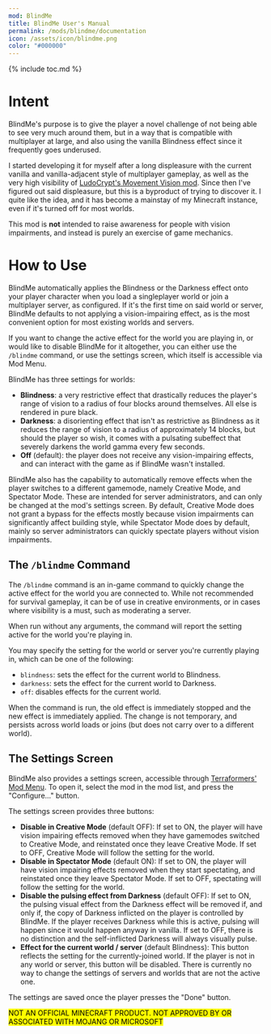 ```yaml
---
mod: BlindMe
title: BlindMe User's Manual
permalink: /mods/blindme/documentation
icon: /assets/icon/blindme.png
color: "#000000"
---
```


{% include toc.md %}

# Intent

BlindMe's purpose is to give the player a novel challenge of not being able to see very much around them, but in a way that is compatible with multiplayer at large, and also using the vanilla Blindness effect since it frequently goes underused.

I started developing it for myself after a long displeasure with the current vanilla and vanilla-adjacent style of multiplayer gameplay, as well as the very high visibility of [LudoCrypt's Movement Vision mod](https://modrinth.com/mod/movement-vision). Since then I've figured out said displeasure, but this is a byproduct of trying to discover it. I quite like the idea, and it has become a mainstay of my Minecraft instance, even if it's turned off for most worlds.

This mod is **not** intended to raise awareness for people with vision impairments, and instead is purely an exercise of game mechanics.

# How to Use

BlindMe automatically applies the Blindness or the Darkness effect onto your player character when you load a singleplayer world or join a multiplayer server, as configured. If it's the first time on said world or server, BlindMe defaults to not applying a vision-impairing effect, as is the most convenient option for most existing worlds and servers.

If you want to change the active effect for the world you are playing in, or would like to disable BlindMe for it altogether, you can either use the `/blindme` command, or use the settings screen, which itself is accessible via Mod Menu.

BlindMe has three settings for worlds:
- **Blindness**: a very restrictive effect that drastically reduces the player's range of vision to a radius of four blocks around themselves. All else is rendered in pure black.
- **Darkness**: a disorienting effect that isn't as restrictive as Blindness as it reduces the range of vision to a radius of approximately 14 blocks, but should the player so wish, it comes with a pulsating subeffect that severely darkens the world gamma every few seconds.
- **Off** (default): the player does not receive any vision-impairing effects, and can interact with the game as if BlindMe wasn't installed.

BlindMe also has the capability to automatically remove effects when the player switches to a different gamemode, namely Creative Mode, and Spectator Mode. These are intended for server administrators, and can only be changed at the mod's settings screen. By default, Creative Mode does not grant a bypass for the effects mostly because vision impairments can significantly affect building style, while Spectator Mode does by default, mainly so server administrators can quickly spectate players without vision impairments.

## The `/blindme` Command

The `/blindme` command is an in-game command to quickly change the active effect for the world you are connected to. While not recommended for survival gameplay, it can be of use in creative environments, or in cases where visibility is a must, such as moderating a server.

When run without any arguments, the command will report the setting active for the world you're playing in.

You may specify the setting for the world or server you're currently playing in, which can be one of the following:

 - `blindness`: sets the effect for the current world to Blindness.
 - `darkness`: sets the effect for the current world to Darkness.
 - `off`: disables effects for the current world.

When the command is run, the old effect is immediately stopped and the new effect is immediately applied. The change is not temporary, and persists across world loads or joins (but does not carry over to a different world).

## The Settings Screen

BlindMe also provides a settings screen, accessible through [Terraformers' Mod Menu](https://modrinth.com/mod/modmenu). To open it, select the mod in the mod list, and press the "Configure..." button.

The settings screen provides three buttons:

- **Disable in Creative Mode** (default OFF): If set to ON, the player will have vision impairing effects removed when they have gamemodes switched to Creative Mode, and reinstated once they leave Creative Mode. If set to OFF, Creative Mode will follow the setting for the world.
- **Disable in Spectator Mode** (default ON): If set to ON, the player will have vision impairing effects removed when they start spectating, and reinstated once they leave Spectator Mode. If set to OFF, spectating will follow the setting for the world.
- **Disable the pulsing effect from Darkness** (default OFF): If set to ON, the pulsing visual effect from the Darkness effect will be removed if, and only if, the copy of Darkness inflicted on the player is controlled by BlindMe. If the player receives Darkness while this is active, pulsing will happen since it would happen anyway in vanilla. If set to OFF, there is no distinction and the self-inflicted Darkness will always visually pulse.
- **Effect for the current world / server** (default Blindness): This button reflects the setting for the currently-joined world. If the player is not in any world or server, this button will be disabled. There is currently no way to change the settings of servers and worlds that are not the active one.

The settings are saved once the player presses the "Done" button.

<mark class="note">NOT AN OFFICIAL MINECRAFT PRODUCT. NOT APPROVED BY OR ASSOCIATED WITH MOJANG OR MICROSOFT</mark>
